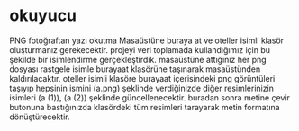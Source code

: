 # okuyucu
PNG fotoğraftan yazı okutma
Masaüstüne buraya at ve oteller isimli klasör oluşturmanız gerekecektir.
projeyi veri toplamada kullandığımız için bu şekilde bir isimlendirme gerçekleştirdik.
masaüstüne attığınız her png dosyası rastgele isimle burayaat klasörüne taşınarak masaüstünden kaldırılacaktır.
oteller isimli klasöre burayaat içerisindeki png görüntüleri taşıyıp hepsinin ismini (a.png) şeklinde verdiğinizde diğer resimlerinizin isimleri (a (1)), (a (2)) şeklinde güncellenecektir.
buradan sonra metine çevir butonuna bastığınızda klasördeki tüm resimleri tarayarak metin formatına dönüştürecektir.

